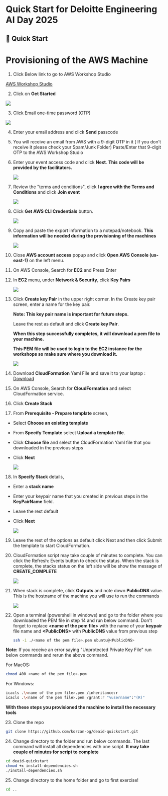 # Quick Start for Deloitte Engineering AI Day 2025

## 🚀 Quick Start
# Provisioning of the AWS Machine

1) Click Below link to go to AWS Workshop Studio

 [AWS Workshop Studio](https://catalog.us-east-1.prod.workshops.aws/)


2) Click on **Get Started**

![](/assets/getstarted.png)

3) Click Email one-time password (OTP)

![](./assets/signin.png)

4) Enter your email address and click **Send** passcode
5) You will receive an email from AWS with a 9-digit OTP in it ( If you don't receive it please check your Spam/Junk Folder)
	Paste/Enter that 9-digit OTP to the AWS Workshop Studio
6) Enter your event access code and click **Next**.
    **This code will be provided by the facilitators.**
    
    ![](./assets/event_access_code.png)

7) Review the "terms and conditions", click **I agree with the Terms and Conditions** and click **Join event** 

    ![](./assets/termsandconditions.png)

8) Ciick **Get AWS CLI Credentials** button.

	![](./assets/aws-credentials.png)

9) Copy and paste the export information to a notepad/notebook.
	**This information will be needed during the provisioning of the machines**

	![](./assets/aws-account-access.png)

10) Close **AWS account access** popup and click **Open AWS Console (us-east-1)** on the left menu.

11) On AWS Console, Search for **EC2** and Press Enter

12) In **EC2** menu, under **Network & Security**, click **Key Pairs**

	![](./assets/keypair.png)

13) Click **Create key Pair** in the upper right corner. In the Create key pair screen, enter a name for the key pair.
    
	 **Note:  This key pair name is important for future steps.** 
     
    Leave the rest as default and click **Create key Pair**. 
    
    **When this step successfully completes, it will download a pem file to your machine.** 

    **This PEM file will be used to login to the EC2 instance for the workshops so make sure where you download it.**

	![](./assets/create-key-pair.png)

14) Download **CloudFormation** Yaml File and save it to your laptop : [Download](/cloudformation-ec2.yaml)
15) On AWS Console, Search for **CloudFormation** and select CloudFormation service.
16) Click **Create Stack**
17) From **Prerequisite - Prepare template** screen, 
- Select **Choose an existing template** 
- From **Specify Template** select **Upload a template file**.
- Click **Choose file** and select the CloudFormation Yaml file that you downloaded in the previous steps
- Click **Next**

	![](./assets/create-stack.png)

18) In **Specify Stack** details, 
- Enter a **stack name**
- Enter your keypair name that you created in previous steps in the **KeyPairName** field. 
- Leave the rest default 
- Click **Next**

    ![](./assets/create-stack-details.png)


19) Leave the rest of the options as default click Next and then click Submit the template to start CloudFormation.
20) CloudFormation script may take couple of minutes to complete. You can click the Refresh: Events button to check the status. When the stack is complete, the stacks status on the left side will be show the message of **CREATE_COMPLETE**

	![](./assets/stack-create-complete.png)

21) When stack is complete, click **Outputs** and note down **PublicDNS** value. 
	This is the hostname of the machine you will use to run the commands

	![](./assets/stack-output.png)



22) Open a terminal (powershell in windows) and go to the folder where you downloaded the PEM file in step 14 and run below command. Don't forget to replace **\<name of the pem file\>** with the name of your **keypair** file name and **\<PublicDNS\>** with **PublicDNS** value from previous step
	```bash
	ssh -i ./<name of the pem file>.pem ubuntu@<PublicDNS>
	```

**Note:**  If you receive an error saying "Unprotected Private Key File" run below commands and rerun the above command. 

For MacOS:

```bash
chmod 400 <name of the pem file>.pem
```

For Windows:

```bash
icacls .\<name of the pem file>.pem /inheritance:r
icacls .\<name of the pem file>.pem /grant:r "%username":"(R)"
```

**With these steps you provisioned the machine to install the necessary tools**

23) Clone the repo

```bash
git clone https://github.com/korzan-og/deaid-quickstart.git
```

24) Change directory to the folder and run below commands. The last command will install all dependencies with one script.
	**It may take couple of minutes for script to complete**

```bash
cd deaid-quickstart
chmod +x install-dependencies.sh
./install-dependencies.sh
```

25) Change directory to the home folder and go to first exercise!

```bash
cd ..
```